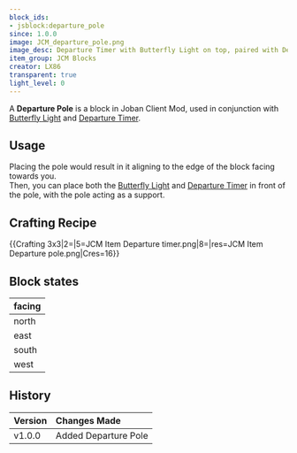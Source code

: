 ```yaml
---
block_ids:
- jsblock:departure_pole
since: 1.0.0
image: JCM_departure_pole.png
image_desc: Departure Timer with Butterfly Light on top, paired with Departure Pole behind
item_group: JCM Blocks
creator: LX86
transparent: true
light_level: 0
---
```


A **Departure Pole** is a block in Joban Client Mod, used in conjunction with [Butterfly Light](./butterfly_light.md) and [Departure Timer](./departure_timer.md).

## Usage
Placing the pole would result in it aligning to the edge of the block facing towards you.  
Then, you can place both the [Butterfly Light](./butterfly_light.md) and [Departure Timer](./departure_timer.md) in front of the pole, with the pole acting as a support.

## Crafting Recipe
{{Crafting 3x3|2=|5=JCM Item Departure timer.png|8=|res=JCM Item Departure pole.png|Cres=16}}

## Block states
| facing |
|:-------|
| north  |
| east   |
| south  |
| west   |

## History
| Version | Changes Made         |
|:--------|:---------------------|
| v1.0.0  | Added Departure Pole |
